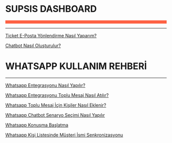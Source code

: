 # SUPSIS DASHBOARD
<div style="border-bottom: 10px solid #fe6244; padding: 0px;">
</div>

***
[Ticket E-Posta Yönlendirme Nasıl Yaparım?](http://www.example.com)

[Chatbot Nasıl Oluşturulur?](http://www.example.com)

# WHATSAPP KULLANIM REHBERİ

***
[Whatsapp Entegrasyonu Nasıl Yapılır?](http://www.example.com)

[Whatsapp Entegrasyonu Toplu Mesaj Nasıl Atılır?](http://www.example.com)

[Whatsapp Toplu Mesaj İçin Kişiler Nasıl Eklenir?](http://www.example.com)

[Whatsapp Chatbot Senaryo Seçimi Nasıl Yapılır](http://www.example.com)

[Whatsapp Konuşma Başlatma](http://www.example.com)

[Whatsapp Kişi Listesinde Müşteri İsmi Senkronizasyonu](http://www.example.com)